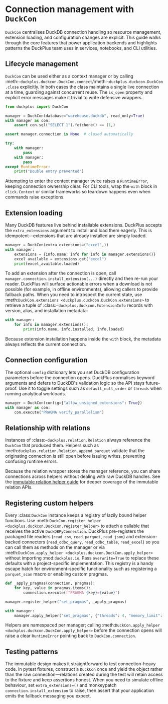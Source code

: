 # Connection management with ``DuckCon``

`DuckCon` centralises DuckDB connection handling so resource management,
extension loading, and configuration changes are explicit. This guide walks
through the core features that power application backends and highlights
patterns the DuckPlus team uses in services, notebooks, and CLI utilities.

## Lifecycle management

`DuckCon` can be used either as a context manager or by calling
:meth:`~duckplus.duckcon.DuckCon.connect`/:meth:`~duckplus.duckcon.DuckCon.close`
explicitly. In both cases the class maintains a single live connection at a
time, guarding against concurrent reuse. The ``is_open`` property and explicit
error messages make it trivial to write defensive wrappers.

```python
from duckplus import DuckCon

manager = DuckCon(database="warehouse.duckdb", read_only=True)
with manager as con:
    assert con.sql("SELECT 1").fetchone() == (1,)

assert manager.connection is None  # closed automatically

try:
    with manager:
        pass
    with manager:
        pass
except RuntimeError:
    print("Double entry prevented")
```

Attempting to enter the context manager twice raises a `RuntimeError`, keeping
connection ownership clear. For CLI tools, wrap the ``with`` block in
``click.Context`` or similar frameworks so teardown happens even when commands
raise exceptions.

## Extension loading

Many DuckDB features live behind installable extensions. DuckPlus accepts the
`extra_extensions` argument to install and load them eagerly. This is
idempotent—extensions that are already installed are simply loaded.

```python
manager = DuckCon(extra_extensions=("excel",))
with manager:
    extensions = {info.name: info for info in manager.extensions()}
    excel_available = extensions.get("excel")
    print(excel_available.loaded)
```

To add an extension after the connection is open, call
``manager.connection.install_extension(...)`` directly and then re-run your
reader. DuckPlus will surface actionable errors when a download is not possible
(for example, in offline environments), allowing callers to provide fallback
paths. When you need to introspect the current state, use
:meth:`DuckCon.extensions <duckplus.duckcon.DuckCon.extensions>` to retrieve a
tuple of :class:`~duckplus.duckcon.ExtensionInfo` records with version, alias,
and installation metadata:

```python
with manager:
    for info in manager.extensions():
        print(info.name, info.installed, info.loaded)
```

Because extension installation happens inside the ``with`` block, the metadata
always reflects the current connection.

## Connection configuration

The optional ``config`` dictionary lets you set DuckDB configuration parameters
before the connection opens. DuckPlus normalises keyword arguments and defers to
DuckDB's validation logic so the API stays future-proof. Use it to toggle
settings such as ``default_null_order`` or `threads` when running analytical
workloads.

```python
manager = DuckCon(config={"allow_unsigned_extensions": True})
with manager as con:
    con.execute("PRAGMA verify_parallelism")
```

## Relationship with relations

Instances of :class:`~duckplus.relation.Relation` always reference the
`DuckCon` that produced them. Helpers such as
:meth:`duckplus.relation.Relation.append_parquet` validate that the originating
connection is still open before issuing writes, preventing confusing runtime
errors.

Because the relation wrapper stores the manager reference, you can share
connections across helpers without dealing with raw DuckDB handles. See the
[immutable relation helper guide](relations.md) for deeper coverage of the
immutable relation APIs.

## Registering custom helpers

Every :class:`DuckCon` instance keeps a registry of lazily bound helper
functions. Use :meth:`DuckCon.register_helper
<duckplus.duckcon.DuckCon.register_helper>` to attach a callable that receives
the active ``DuckDBPyConnection``. DuckPlus pre-registers the packaged file
readers (``read_csv``, ``read_parquet``, ``read_json``) and extension-backed
connectors (``read_odbc_query``, ``read_odbc_table``, ``read_excel``) so you can
call them as methods on the manager or via :meth:`DuckCon.apply_helper
<duckplus.duckcon.DuckCon.apply_helper>` without importing :mod:`duckplus.io`.
Pass ``overwrite=True`` to replace these defaults with a project-specific
implementation. This registry is a handy escape hatch for environment-specific
functionality such as registering a ``parquet_scan`` macro or enabling custom
pragmas.

```python
def _apply_pragmas(connection, pragmas):
    for key, value in pragmas.items():
        connection.execute(f"PRAGMA {key}={value}")

manager.register_helper("set_pragmas", _apply_pragmas)

with manager:
    manager.apply_helper("set_pragmas", {"threads": 4, "memory_limit": "4GB"})
```

Helpers are namespaced per manager; calling :meth:`DuckCon.apply_helper
<duckplus.duckcon.DuckCon.apply_helper>` before the connection opens will raise a
clear ``RuntimeError`` pointing back to ``DuckCon.connection``.

## Testing patterns

The immutable design makes it straightforward to test connection-heavy code. In
pytest fixtures, construct a ``DuckCon`` once and yield the object rather than
the raw connection—relations created during the test will retain access to the
fixture and keep assertions honest. When you need to simulate offline behaviour,
set ``extra_extensions=()`` and monkeypatch ``connection.install_extension`` to
raise, then assert that your application emits the fallback messaging you
expect.
